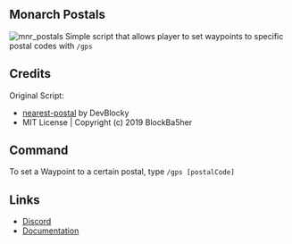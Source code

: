 ## Monarch Postals
![mnr_postals](https://raw.githubusercontent.com/Monarch-Development/.github/refs/heads/main/release_images/mnr_postals.png)
Simple script that allows player to set waypoints to specific postal codes with `/gps`

## Credits

Original Script:
- [nearest-postal](https://github.com/DevBlocky/nearest-postal) by DevBlocky
- MIT License | Copyright (c) 2019 BlockBa5her

## Command
To set a Waypoint to a certain postal, type `/gps [postalCode]`

## Links
- [Discord](https://discord.gg/WKtk65yBC6)
- [Documentation](https://monarch-development.pages.dev/docs/monarch-resources/mnr_postals)